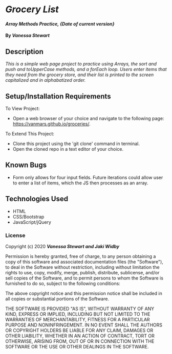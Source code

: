 # _Grocery List_

#### _Array Methods Practice, {Date of current version}_

#### By _**Vanessa Stewart**_

## Description

_This is a simple web page project to practice using Arrays, the sort and push and toUpperCase methods, and a forEach loop. Users enter items that they need from the grocery store, and their list is printed to the screen capitalized and in alphabatized order._

## Setup/Installation Requirements

To View Project:
* Open a web browser of your choice and navigate to the following page: https://vanmars.github.io/groceries/.

To Extend This Project:
* Clone this project using the 'git clone' command in terminal.
* Open the cloned repo in a text editor of your choice.

## Known Bugs

* Form only allows for four input fields. Future iterations could allow user to enter a list of items, which the JS then processes as an array.


## Technologies Used

* HTML
* CSS/Bootstrap
* JavaScript/jQuery

### License

Copyright (c) 2020 **_Vanessa Stewart and Jaki Widby_**

Permission is hereby granted, free of charge, to any person obtaining a copy of this software and associated documentation files (the "Software"), to deal in the Software without restriction, including without limitation the rights to use, copy, modify, merge, publish, distribute, sublicense, and/or sell copies of the Software, and to permit persons to whom the Software is furnished to do so, subject to the following conditions:

The above copyright notice and this permission notice shall be included in all copies or substantial portions of the Software.

THE SOFTWARE IS PROVIDED "AS IS", WITHOUT WARRANTY OF ANY KIND, EXPRESS OR IMPLIED, INCLUDING BUT NOT LIMITED TO THE WARRANTIES OF MERCHANTABILITY, FITNESS FOR A PARTICULAR PURPOSE AND NONINFRINGEMENT. IN NO EVENT SHALL THE AUTHORS OR COPYRIGHT HOLDERS BE LIABLE FOR ANY CLAIM, DAMAGES OR OTHER LIABILITY, WHETHER IN AN ACTION OF CONTRACT, TORT OR OTHERWISE, ARISING FROM, OUT OF OR IN CONNECTION WITH THE SOFTWARE OR THE USE OR OTHER DEALINGS IN THE SOFTWARE.
